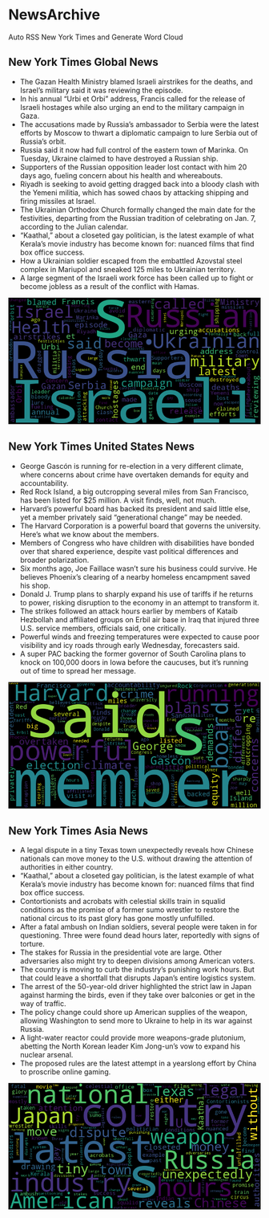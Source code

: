 # NewsArchive
Auto RSS New York Times and Generate Word Cloud

## New York Times Global News
* The Gazan Health Ministry blamed Israeli airstrikes for the deaths, and Israel’s military said it was reviewing the episode.
* In his annual “Urbi et Orbi” address, Francis called for the release of Israeli hostages while also urging an end to the military campaign in Gaza.
* The accusations made by Russia’s ambassador to Serbia were the latest efforts by Moscow to thwart a diplomatic campaign to lure Serbia out of Russia’s orbit.
* Russia said it now had full control of the eastern town of Marinka. On Tuesday, Ukraine claimed to have destroyed a Russian ship.
* Supporters of the Russian opposition leader lost contact with him 20 days ago, fueling concern about his health and whereabouts.
* Riyadh is seeking to avoid getting dragged back into a bloody clash with the Yemeni militia, which has sowed chaos by attacking shipping and firing missiles at Israel.
* The Ukrainian Orthodox Church formally changed the main date for the festivities, departing from the Russian tradition of celebrating on Jan. 7, according to the Julian calendar.
* “Kaathal,” about a closeted gay politician, is the latest example of what Kerala’s movie industry has become known for: nuanced films that find box office success.
* How a Ukrainian soldier escaped from the embattled Azovstal steel complex in Mariupol and sneaked 125 miles to Ukrainian territory.
* A large segment of the Israeli work force has been called up to fight or become jobless as a result of the conflict with Hamas.

![Global](./global.png)
## New York Times United States News
* George Gascón is running for re-election in a very different climate, where concerns about crime have overtaken demands for equity and accountability.
* Red Rock Island, a big outcropping several miles from San Francisco, has been listed for $25 million. A visit finds, well, not much.
* Harvard’s powerful board has backed its president and said little else, yet a member privately said “generational change” may be needed.
* The Harvard Corporation is a powerful board that governs the university. Here’s what we know about the members.
* Members of Congress who have children with disabilities have bonded over that shared experience, despite vast political differences and broader polarization.
* Six months ago, Joe Faillace wasn’t sure his business could survive. He believes Phoenix’s clearing of a nearby homeless encampment saved his shop.
* Donald J. Trump plans to sharply expand his use of tariffs if he returns to power, risking disruption to the economy in an attempt to transform it.
* The strikes followed an attack hours earlier by members of Kataib Hezbollah and affiliated groups on Erbil air base in Iraq that injured three U.S. service members, officials said, one critically.
* Powerful winds and freezing temperatures were expected to cause poor visibility and icy roads through early Wednesday, forecasters said.
* A super PAC backing the former governor of South Carolina plans to knock on 100,000 doors in Iowa before the caucuses, but it’s running out of time to spread her message.

![US](./usnews.png)
## New York Times Asia News
* A legal dispute in a tiny Texas town unexpectedly reveals how Chinese nationals can move money to the U.S. without drawing the attention of authorities in either country.
* “Kaathal,” about a closeted gay politician, is the latest example of what Kerala’s movie industry has become known for: nuanced films that find box office success.
* Contortionists and acrobats with celestial skills train in squalid conditions as the promise of a former sumo wrestler to restore the national circus to its past glory has gone mostly unfulfilled.
* After a fatal ambush on Indian soldiers, several people were taken in for questioning. Three were found dead hours later, reportedly with signs of torture.
* The stakes for Russia in the presidential vote are large. Other adversaries also might try to deepen divisions among American voters.
* The country is moving to curb the industry’s punishing work hours. But that could leave a shortfall that disrupts Japan’s entire logistics system.
* The arrest of the 50-year-old driver highlighted the strict law in Japan against harming the birds, even if they take over balconies or get in the way of traffic.
* The policy change could shore up American supplies of the weapon, allowing Washington to send more to Ukraine to help in its war against Russia.
* ​A light-water reactor could provide more weapons-grade plutonium, abetting the North Korean leader Kim Jong-un’s vow to expand his nuclear arsenal.
* The proposed rules are the latest attempt in a yearslong effort by China to proscribe online gaming.

![Asian](./asian.png)
